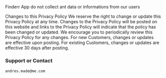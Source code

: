 ## 
Finderr App do not collect ant data or informations from our users

Changes to this Privacy Policy
We reserve the right to change or update this Privacy Policy at any time. Changes to the Privacy Policy will be posted on this website and links to the Privacy Policy will indicate that the policy has been changed or updated. We encourage you to periodically review this Privacy Policy for any changes. For new Customers, changes or updates are effective upon posting. For existing Customers, changes or updates are effective 30 days after posting.

### Support or Contact
    andres.made@me.com


